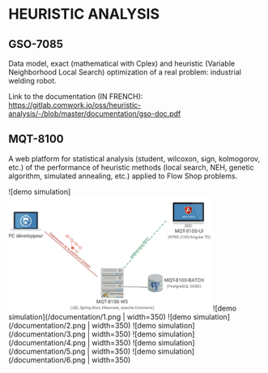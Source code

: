 # HEURISTIC ANALYSIS

## GSO-7085
Data model, exact (mathematical with Cplex) and heuristic (Variable Neighborhood Local Search) optimization of a real problem: industrial welding robot.

Link to the documentation (IN FRENCH): https://gitlab.comwork.io/oss/heuristic-analysis/-/blob/master/documentation/gso-doc.pdf

## MQT-8100
A web platform for statistical analysis (student, wilcoxon, sign, kolmogorov, etc.) of the performance of heuristic methods (local search, NEH, genetic algorithm, simulated annealing, etc.) applied to Flow Shop problems.

![demo simulation]<img src="/documentation/1.png" width="400">
![demo simulation](/documentation/1.png | width=350)
![demo simulation](/documentation/2.png | width=350)
![demo simulation](/documentation/3.png | width=350)
![demo simulation](/documentation/4.png | width=350)
![demo simulation](/documentation/5.png | width=350)
![demo simulation](/documentation/6.png | width=350)
 
